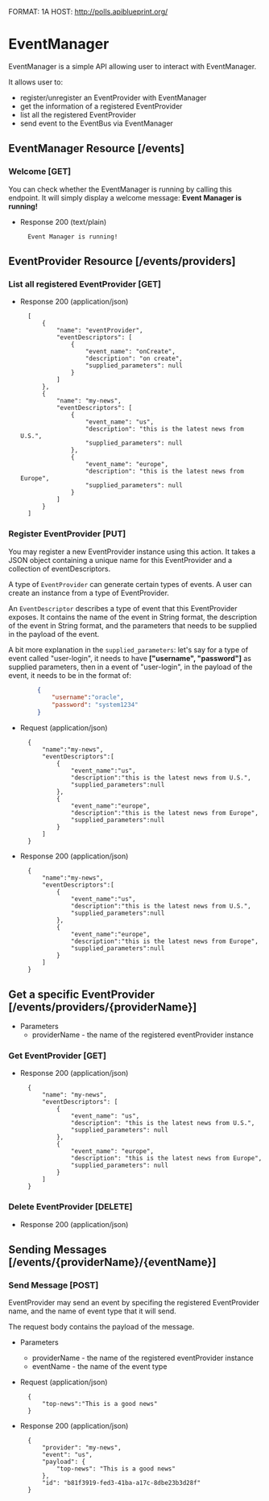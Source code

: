FORMAT: 1A
HOST: http://polls.apiblueprint.org/

# EventManager

EventManager is a simple API allowing user to interact with EventManager.

It allows user to:

* register/unregister an EventProvider with EventManager
* get the information of a registered EventProvider
* list all the registered EventProvider
* send event to the EventBus via EventManager

## EventManager Resource [/events]

### Welcome [GET]

You can check whether the EventManager is running by calling this endpoint.
It will simply display a welcome message: **Event Manager is running!**

+ Response 200 (text/plain)

        Event Manager is running!

## EventProvider Resource [/events/providers]


### List all registered EventProvider [GET]

+ Response 200 (application/json)

        [
            {
                "name": "eventProvider",
                "eventDescriptors": [
                    {
                        "event_name": "onCreate",
                        "description": "on create",
                        "supplied_parameters": null
                    }
                ]
            },
            {
                "name": "my-news",
                "eventDescriptors": [
                    {
                        "event_name": "us",
                        "description": "this is the latest news from U.S.",
                        "supplied_parameters": null
                    },
                    {
                        "event_name": "europe",
                        "description": "this is the latest news from Europe",
                        "supplied_parameters": null
                    }
                ]
            }
        ]

### Register EventProvider [PUT]

You may register a new EventProvider instance using this action. It takes a JSON
object containing a unique name for this EventProvider and a collection of 
eventDescriptors. 

A type of `EventProvider` can generate certain types of events. A user can create 
an instance from a type of EventProvider.

An `EventDescriptor` describes a type of event that this EventProvider
exposes. It contains the name of the event in String format, 
the description of the event in String format, and the parameters
that needs to be supplied in the payload of the event. 

A bit more explanation in the `supplied_parameters`: let's say for a type of event
called "user-login", it needs to have **["username", "password"]** as supplied parameters, then 
in a event of "user-login", in the payload of the event, it needs to be in the format
of:
```json
        {
            "username":"oracle",
            "password": "system1234"
        }
```        

+ Request (application/json)

        {
            "name":"my-news",
            "eventDescriptors":[
                {
                    "event_name":"us",
                    "description":"this is the latest news from U.S.",
                    "supplied_parameters":null
                },
                {
                    "event_name":"europe",
                    "description":"this is the latest news from Europe",
                    "supplied_parameters":null
                }
            ]
        }
        
+ Response 200 (application/json)

        {
            "name":"my-news",
            "eventDescriptors":[
                {
                    "event_name":"us",
                    "description":"this is the latest news from U.S.",
                    "supplied_parameters":null
                },
                {
                    "event_name":"europe",
                    "description":"this is the latest news from Europe",
                    "supplied_parameters":null
                }
            ]
        }
        
## Get a specific EventProvider [/events/providers/{providerName}]

+ Parameters
    + providerName - the name of the registered eventProvider instance

### Get EventProvider [GET]
    
+ Response 200 (application/json)   

        {
            "name": "my-news",
            "eventDescriptors": [
                {
                    "event_name": "us",
                    "description": "this is the latest news from U.S.",
                    "supplied_parameters": null
                },
                {
                    "event_name": "europe",
                    "description": "this is the latest news from Europe",
                    "supplied_parameters": null
                }
            ]
        }

### Delete EventProvider [DELETE]

+ Response 200 (application/json)

## Sending Messages [/events/{providerName}/{eventName}]

### Send Message [POST]

EventProvider may send an event by specifing the registered EventProvider name, 
and the name of event type that it will send.

The request body contains the payload of the message.

+ Parameters
    + providerName - the name of the registered eventProvider instance
    + eventName - the name of the event type 
    
    
+ Request (application/json)

        {
            "top-news":"This is a good news"
        }
        
+ Response 200 (application/json)

        {
            "provider": "my-news",
            "event": "us",
            "payload": {
                "top-news": "This is a good news"
            },
            "id": "b81f3919-fed3-41ba-a17c-8dbe23b3d28f"
        }
            